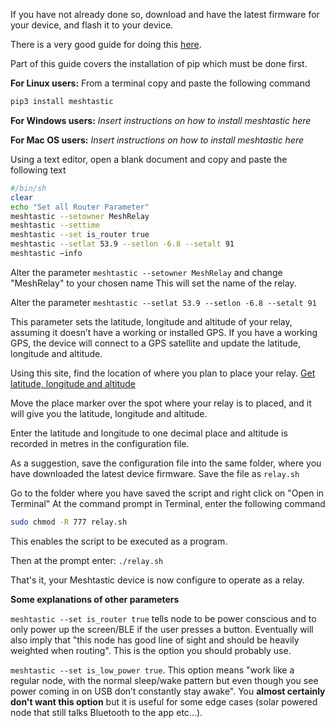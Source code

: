 If you have not already done so, download and have the latest firmware for your device, and flash it to your device.

There is a very good guide for doing this [here](https://github.com/meshtastic/Meshtastic-device#firmware-installation).

Part of this guide covers the installation of pip which must be done first.

**For Linux users:**
From a terminal copy and paste the following command
```bash
pip3 install meshtastic
```

**For Windows users:**
_Insert instructions on how to install meshtastic here_

**For Mac OS users:**
_Insert instructions on how to install meshtastic here_

Using a text editor, open a blank document and copy and paste the following text

```bash
#/bin/sh
clear
echo "Set all Router Parameter"
meshtastic --setowner MeshRelay
meshtastic --settime 
meshtastic --set is_router true
meshtastic --setlat 53.9 --setlon -6.8 --setalt 91 
meshtastic –info
```

Alter the parameter `meshtastic --setowner MeshRelay` and change "MeshRelay" to your chosen name
This will set the name of the relay.

Alter the parameter `meshtastic --setlat 53.9 --setlon -6.8 --setalt 91`

This parameter sets the latitude, longitude and altitude of your relay, assuming it doesn’t have a working or installed GPS. If you have a working GPS, the device will connect to a GPS satellite and update the latitude, longitude and altitude.

Using this site, find the location of where you plan to place your relay.
[Get latitude, longitude and altitude](https://www.maps.ie/coordinates.html)

Move the place marker over the spot where your relay is to placed, and it will give you the latitude, longitude and altitude.

Enter the latitude and longitude to one decimal place and altitude is recorded in metres in the configuration file.

As a suggestion, save the configuration file into the same folder, where you have downloaded the latest device firmware.
Save the file as `relay.sh`

Go to the folder where you have saved the script and right click on "Open in Terminal"
At the command prompt in Terminal, enter the following command

```bash
sudo chmod -R 777 relay.sh 
```

This enables the script to be executed as a program.

Then at the prompt enter: `./relay.sh`

That's it, your Meshtastic device is now configure to operate as a relay.

**Some explanations of other parameters**

`meshtastic --set is_router true` tells node to be power conscious and to only power up the screen/BLE if the user presses a button. Eventually will also imply that "this node has good line of sight and should be heavily weighted when routing". This is the option you should probably use.

`meshtastic --set is_low_power true`. This option means "work like a regular node, with the normal sleep/wake pattern but even though you see power coming in on USB don’t constantly stay awake". You **almost certainly don't want this option** but it is useful for some edge cases (solar powered node that still talks Bluetooth to the app etc...).
